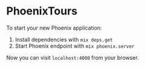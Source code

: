 # PhoenixTours

To start your new Phoenix application:

1. Install dependencies with `mix deps.get`
2. Start Phoenix endpoint with `mix phoenix.server`

Now you can visit `localhost:4000` from your browser.
